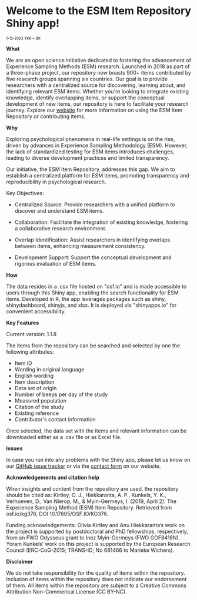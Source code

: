 # Welcome to the ESM Item Repository Shiny app! 

<sub><sup>1-12-2023 YKK + BK</sup></sub>

**What**

We are an open science initiative dedicated to fostering the advancement of Experience Sampling Methods (ESM) research. Launched in 2018 as part of a three-phase project, our repository now boasts 900+ items contributed by five research groups spanning six countries. Our goal is to provide researchers with a centralized source for discovering, learning about, and identifying relevant ESM items. Whether you're looking to integrate existing knowledge, identify overlapping items, or support the conceptual development of new items, our repository is here to facilitate your research journey. Explore our [website](https://www.esmitemrepositoryinfo.com/) for more information on using the ESM Item Repository or contributing items.

**Why**

Exploring psychological phenomena in real-life settings is on the rise, driven by advances in Experience Sampling Methodology (ESM). However, the lack of standardized testing for ESM items introduces challenges, leading to diverse development practices and limited transparency.

Our initiative, the ESM Item Repository, addresses this gap. We aim to establish a centralized platform for ESM items, promoting transparency and reproducibility in psychological research.

Key Objectives:

*  Centralized Source: Provide researchers with a unified platform to discover and understand ESM items.  

*  Collaboration: Facilitate the integration of existing knowledge, fostering a collaborative research environment.  

*  Overlap Identification: Assist researchers in identifying overlaps between items, enhancing measurement consistency.  

*  Development Support: Support the conceptual development and rigorous evaluation of ESM items.  


**How**

The data resides in a .csv file hosted on "osf.io" and is made accessible to users through this Shiny app, enabling the search functionality for ESM items.
Developed in R, the app leverages packages such as shiny, shinydashboard, shinyjs, and xlsx. It is deployed via "shinyapps.io" for convenient accessibility.

**Key Features**

Current version: 1.1.8

The items from the repository can be searched and selected by one the following attributes: 

*  Item ID  
*  Wording in original language  
*  English wording  
*  Item description  
*  Data set of origin  
*  Number of beeps per day of the study  
*  Measured population  
*  Citation of the study  
*  Existing reference  
*  Contributor's contact information  

Once selected, the data set with the items and relevant information can be downloaded either as a .csv file or as Excel file.

**Issues**

In case you run into any problems with the Shiny app, please let us know on our [GitHub issue tracker](https://github.com/ykkunkels/ESIR_portal/issues) or via the [contact form](https://esmitemrepositoryinfo.com/contact) on our website.


**Acknowledgements and citation help**

When insights and content from the repository are used, the repository should be cited as: Kirtley, O. J., Hiekkaranta, A. P., Kunkels, Y. K., Verhoeven, D., Van Nierop, M., & Myin-Germeys, I. (2019, April 2). The Experience Sampling Method (ESM) Item Repository. Retrieved from osf.io/kg376, DOI 10.17605/OSF.IO/KG376.

Funding acknowledgements: Olivia Kirtley and Anu Hiekkaranta’s work on the project is supported by postdoctoral and PhD fellowships, respectively, from an FWO Odysseus grant to Inez Myin-Germeys (FWO GOF8416N). Yoram Kunkels’ work on this project is supported by the European Research Council (ERC-CoG-2015; TRANS-ID; No 681466 to Marieke Wichers).

**Disclaimer**

We do not take responsibility for the quality of items within the repository. Inclusion of items within the repository does not indicate our endorsement of them. All items within the repository are subject to a Creative Commons Attribution Non-Commerical License (CC BY-NC).
